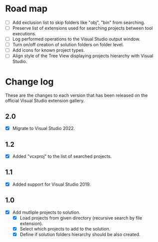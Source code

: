 # Road map

- [ ] Add exclusion list to skip folders like "obj", "bin" from searching.
- [ ] Preserve list of extensions used for searching projects between tool executions.
- [ ] Log performed operations to the Visual Studio output window.
- [ ] Turn on/off creation of solution folders on folder level.
- [ ] Add icons for known project types.
- [ ] Align style of the Tree View displaying projects hierarchy with Visual Studio.

<!--
Features that have a checkmark are complete and available for
download in the
[CI build](http://vsixgallery.com/extension/2ed01419-2b11-4128-a2ca-0adfa0fc7498/).
-->

# Change log

These are the changes to each version that has been released
on the official Visual Studio extension gallery.

## 2.0
- [x] Migrate to Visual Studio 2022.

## 1.2
- [x] Added "vcxproj" to the list of searched projects.

## 1.1
- [x] Added support for Visual Studio 2019.

## 1.0

- [x] Add mutliple projects to solution.
	- [x] Load projects from given directory (recursive search by file extension).
    - [x] Select which projects to add to the solution.
    - [x] Define if solution folders hierarchy should be also created.